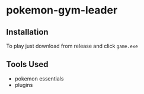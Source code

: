 # pokemon-gym-leader

## Installation

To play just download from release and click `game.exe`

## Tools Used
- pokemon essentials
- plugins
